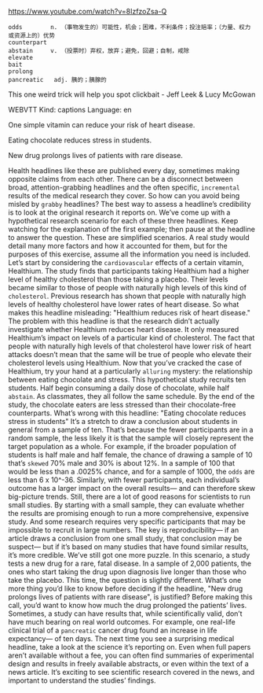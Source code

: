 https://www.youtube.com/watch?v=8IzfzoZsa-Q

```  
odds        n. （事物发生的）可能性，机会；困难，不利条件；投注赔率；（力量、权力或资源上的）优势
counterpart  
abstain     v. （投票时）弃权，放弃；避免，回避；自制，戒除
elevate    
bait      
prolong  
pancreatic   adj. 胰的；胰腺的
```

This one weird trick will help you spot clickbait - Jeff Leek & Lucy McGowan

WEBVTT Kind: captions Language: en 

One simple vitamin can reduce your risk of heart disease. 

Eating chocolate reduces stress in students. 

New drug prolongs lives of patients with rare disease. 

Health headlines like these are published every day, sometimes making opposite claims from each other. There can be a disconnect between broad, attention-grabbing headlines and the often specific, `incremental` results of the medical research they cover. So how can you avoid being misled by `grabby` headlines? The best way to assess a headline’s credibility is to look at the original research it reports on. We’ve come up with a hypothetical research scenario for each of these three headlines. Keep watching for the explanation of the first example; then pause at the headline to answer the question. These are simplified scenarios. A real study would detail many more factors and how it accounted for them, but for the purposes of this exercise, assume all the information you need is included. Let’s start by considering the `cardiovascular` effects of a certain vitamin, Healthium. The study finds that participants taking Healthium had a higher level of healthy cholesterol than those taking a placebo. Their levels became similar to those of people with naturally high levels of this kind of `cholesterol`. Previous research has shown that people with naturally high levels of healthy cholesterol have lower rates of heart disease. So what makes this headline misleading: "Healthium reduces risk of heart disease." The problem with this headline is that the research didn’t actually investigate whether Healthium reduces heart disease. It only measured Healthium’s impact on levels of a particular kind of cholesterol. The fact that people with naturally high levels of that cholesterol have lower risk of heart attacks doesn’t mean that the same will be true of people who elevate their cholesterol levels using Healthium. Now that you’ve cracked the case of Healthium, try your hand at a particularly `alluring` mystery: the relationship between eating chocolate and stress. This hypothetical study recruits ten students. Half begin consuming a daily dose of chocolate, while half `abstain`. As classmates, they all follow the same schedule. By the end of the study, the chocolate eaters are less stressed than their chocolate-free counterparts. What’s wrong with this headline: "Eating chocolate reduces stress in students" It’s a stretch to draw a conclusion about students in general from a sample of ten. That’s because the fewer participants are in a random sample, the less likely it is that the sample will closely represent the target population as a whole. For example, if the broader population of students is half male and half female, the chance of drawing a sample of 10 that’s `skewed` 70% male and 30% is about 12%. In a sample of 100 that would be less than a .0025% chance, and for a sample of 1000, the `odds` are less than 6 x 10^-36. Similarly, with fewer participants, each individual’s outcome has a larger impact on the overall results— and can therefore skew big-picture trends. Still, there are a lot of good reasons for scientists to run small studies. By starting with a small sample, they can evaluate whether the results are promising enough to run a more comprehensive, expensive study. And some research requires very specific participants that may be impossible to recruit in large numbers. The key is reproducibility— if an article draws a conclusion from one small study, that conclusion may be suspect— but if it’s based on many studies that have found similar results, it’s more credible. We’ve still got one more puzzle. In this scenario, a study tests a new drug for a rare, fatal disease. In a sample of 2,000 patients, the ones who start taking the drug upon diagnosis live longer than those who take the placebo. This time, the question is slightly different. What’s one more thing you’d like to know before deciding if the headline, "New drug prolongs lives of patients with rare disease", is justified? Before making this call, you’d want to know how much the drug prolonged the patients’ lives. Sometimes, a study can have results that, while scientifically valid, don’t have much bearing on real world outcomes. For example, one real-life clinical trial of a `pancreatic` cancer drug found an increase in life expectancy— of ten days. The next time you see a surprising medical headline, take a look at the science it’s reporting on. Even when full papers aren’t available without a fee, you can often find summaries of experimental design and results in freely available abstracts, or even within the text of a news article. It’s exciting to see scientific research covered in the news, and important to understand the studies’ findings. 